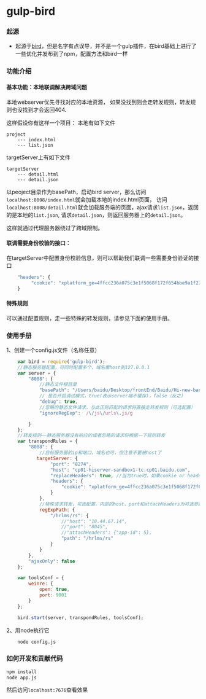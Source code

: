 # gulp-bird

### 起源

- 起源于[bird](https://github.com/weger/bird)，但是名字有点误导，并不是一个gulp插件，在bird基础上进行了一些优化并发布到了npm，配置方法和bird一样

### 功能介绍

#### 基本功能：本地联调解决跨域问题
本地webserver优先寻找对应的本地资源， 如果没找到则会走转发规则，转发规则也没找到才会返回404.

这样假设你有这样一个项目：
本地有如下文件

```
project
    --- index.html
    --- list.json
```

targetServer上有如下文件

```
targetServer
    --- detail.html
    --- detail.json
```

以peoject目录作为basePath，启动bird server，那么访问`localhost:8008/index.html`就会加载本地的index.html页面， 访问`localhost:8008/detail.html`就会加载服务端的页面，ajax请求`list.json`，返回的是本地的`list.json`, 请求`detail.json`，则返回服务器上的`detail.json`。

这样就通过代理服务器绕过了跨域限制。

#### 联调需要身份校验的接口：

在targetServer中配置身份校验信息，则可以帮助我们联调一些需要身份验证的接口

```js
    "headers": {
         "cookie": "xplatform_ge=4ffcc236a075c3e1f5068f172f654bbe9a1f23adc1563138c432b72b0d06261a153cc6f5a40"
    }
```

#### 特殊规则

可以通过配置规则，走一些特殊的转发规则，请参见下面的使用手册。

### 使用手册
1、创建一个config.js文件（名称任意）

```js
    var bird = require('gulp-bird');
    //静态服务器配置，可同时配置多个，域名需host到127.0.0.1
    var server = {
        "8008": {
            //静态文件根目录
            "basePath": "/Users/baidu/Desktop/frontEnd/Baidu/Hi-new-backend/src",
            // 是否开启调试模式，true(表示server端不缓存)，false（反之）
            "debug": true,
            //忽略的静态文件请求，与此正则匹配的请求将直接走转发规则（可选配置）
            "ignoreRegExp":  /\/js\/urls\.js/g

        }
    };
    //转发规则——静态服务器没有响应的或者忽略的请求将根据一下规则转发
    var transpondRules = {
        "8008": {
            //目标服务器的ip和端口，域名也可，但注意不要被host了
           targetServer: {
                "port": "8274",
                "host": "cp01-hiserver-sandbox1-tc.cp01.baidu.com",
                "replaceHeaders": true, //当为true时，如果cookie or header中有相同key，则替换
                "headers": {
                    "cookie": "xplatform_ge=4ffcc236a075c3e1f5068f172f654bbe9a1f23adc1563138c432b72b0d06261a153cc6f5a40"
                }
            },
            //特殊请求转发，可选配置，内部的host、port和attachHeaders为可选参数
            regExpPath: {
                "/hrlms/rs": {
                    //"host": "10.44.67.14",
                    //"port": "8045",
                    //"attachHeaders": {"app-id": 5},
                    "path": "/hrlms/rs"
                }
            }
        },
        "ajaxOnly": false
    };

    var toolsConf = {
        weinre: {
            open: true,
            port: 9001
        }
    };

    bird.start(server, transpondRules, toolsConf);

```

2、用node执行它

```sh
    node config.js
```

### 如何开发和贡献代码

```sh
npm install
node app.js
```

然后访问`localhost:7676`查看效果